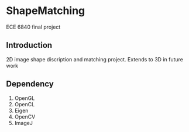# ShapeMatching
ECE 6840 final project


## Introduction
2D image shape discription and matching project.
Extends to 3D in future work

## Dependency
1. OpenGL
2. OpenCL
3. Eigen
4. OpenCV
5. ImageJ
